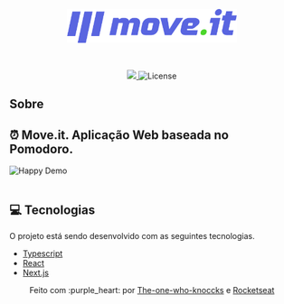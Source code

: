 <p align="center">
   <img src="public/logo-full.svg" alt="Move It" width="300"/>
</p>
 
<br/>
<p align="center">

  <a aria-label="Completed" href="https://nextlevelweek.com/episodios/react/1/edicao/4">
    <img src="https://img.shields.io/badge/Move.It-NLW 4-5965e0?logo=data:image/png;base64,iVBORw0KGgoAAAANSUhEUgAAABAAAAAQCAMAAAAoLQ9TAAAALVBMVEVHcExxWsF0XMJzXMJxWcFsUsD///9jRrzY0u6Xh9Gsn9n39fyMecy0qd2bjNJWBT0WAAAABHRSTlMA2Do606wF2QAAAGlJREFUGJVdj1cWwCAIBLEsRU3uf9xobDH8+GZwUYi8i6ucJwrxKE+7D0G9Q4vlYqtmCSjndr4CgCgzlyFgfKfKCVO0LrPKjmiqMxGXkJwNnXskqWG+1oSM+BSwD8f29YLNjvx/OQrn+g99oQSoNmt3PgAAAABJRU5ErkJggg=="></img>
  </a> 

  <img alt="License" src="https://img.shields.io/badge/license-MIT-5965e0">

</p>     
  
   
## Sobre

## :alarm_clock: Move.it. Aplicação Web baseada no Pomodoro.

<div>
  <img src="https://ik.imagekit.io/hld13bjzb1/Peek_2021-02-28_18-37_GMNApHpXG.gif" alt="Happy Demo" heigth="450">
</div>
<br/>

   
## :computer: Tecnologias
O projeto está sendo desenvolvido com as seguintes tecnologias.

* [Typescript](https://www.typescriptlang.org/)
* [React](https://reactjs.org/)
* [Next.js](https://nextjs.org/) 
 

 
<div align="center">
Feito com :purple_heart: por
    <a href="https://github.com/the-one-who-knoccks">The-one-who-knoccks</a> e
    <a href="https://github.com/Rocketseat">
      Rocketseat
    </a>
  </sub>
</div>
